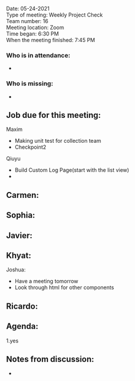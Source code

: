 Date: 05-24-2021 <br>
Type of meeting: Weekly Project Check <br>
Team number: 16 <br>
Meeting location: Zoom <br>
Time began: 6:30 PM <br> 
When the meeting finished: 7:45 PM

### Who is in attendance:
-

### Who is missing:
-

## Job due for this meeting:
Maxim 
- Making unit test for collection team
- Checkpoint2

Qiuyu 
- Build Custom Log Page(start with the list view)
- 

Carmen:
- 

Sophia:
-

Javier:
-

Khyat:
-

Joshua:
- Have a meeting tomorrow
- Look through html for other components

Ricardo:
- 

## Agenda:
1.yes

## Notes from discussion:
-
